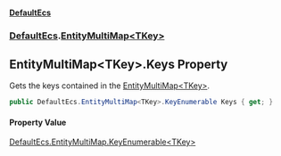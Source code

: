 #### [DefaultEcs](./index.md 'index')
### [DefaultEcs](./DefaultEcs.md 'DefaultEcs').[EntityMultiMap&lt;TKey&gt;](./DefaultEcs-EntityMultiMap-TKey-.md 'DefaultEcs.EntityMultiMap&lt;TKey&gt;')
## EntityMultiMap&lt;TKey&gt;.Keys Property
Gets the keys contained in the [EntityMultiMap&lt;TKey&gt;](./DefaultEcs-EntityMultiMap-TKey-.md 'DefaultEcs.EntityMultiMap&lt;TKey&gt;').  
```csharp
public DefaultEcs.EntityMultiMap<TKey>.KeyEnumerable Keys { get; }
```
#### Property Value
[DefaultEcs.EntityMultiMap.KeyEnumerable&lt;](./DefaultEcs-EntityMultiMap-TKey--KeyEnumerable.md 'DefaultEcs.EntityMultiMap&lt;TKey&gt;.KeyEnumerable')[TKey](./DefaultEcs-EntityMultiMap-TKey-.md#DefaultEcs-EntityMultiMap-TKey--TKey 'DefaultEcs.EntityMultiMap&lt;TKey&gt;.TKey')[&gt;](./DefaultEcs-EntityMultiMap-TKey--KeyEnumerable.md 'DefaultEcs.EntityMultiMap&lt;TKey&gt;.KeyEnumerable')  
